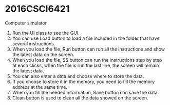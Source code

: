 # 2016CSCI6421
Computer simulator
1. Run the UI class to see the GUI.
2. You can use Load button to load a file included in the folder that have several instructions.
3. When you load the file, Run button can run all the instructions and show the latest data on the screen.
4. When you load the file, SS button can run the instructions step by step at each clicks, when the file is run the last line, the screen will remain the latest data.
5. You can also enter a data and choose where to store the data.
6. If you choose to store it in the memory, you need to fill the memory address at the same time.
7. When you fill the needed information, Save button can save the data.
8. Clean button is used to clean all the data showed on the screen.
